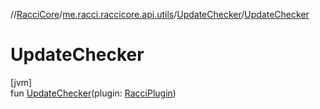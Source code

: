 //[RacciCore](../../../index.md)/[me.racci.raccicore.api.utils](../index.md)/[UpdateChecker](index.md)/[UpdateChecker](-update-checker.md)

# UpdateChecker

[jvm]\
fun [UpdateChecker](-update-checker.md)(plugin: [RacciPlugin](../../me.racci.raccicore.api.plugin/-racci-plugin/index.md))
